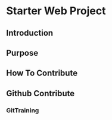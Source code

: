  # Starter Web Project
 ## Introduction
 ## Purpose
 ## How To Contribute
 ## Github Contribute
 ### GitTraining
